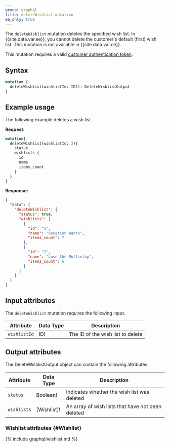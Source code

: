 ```yaml
---
group: graphql
title: deleteWishlist mutation
ee_only: true
---
```


The `deleteWishlist` mutation deletes the specified wish list. In {{site.data.var.ee}}, you cannot delete the customer's default (first) wish list. This mutation is not available in {{site.data.var.ce}}.

This mutation requires a valid [customer authentication token]({{page.baseurl}}/graphql/mutations/generate-customer-token.html).

## Syntax

```graphql
mutation {
  deleteWishlist(wishlistId: ID!): DeleteWishlistOutput
}
```

## Example usage

The following example deletes a wish list.

**Request:**

``` graphql
mutation{
  deleteWishlist(wishlistId: 3){
    status
    wishlists {
      id
      name
      items_count
    }
  }
}
```

**Response:**

```json
{
  "data": {
    "deleteWishlist": {
      "status": true,
      "wishlists": [
        {
          "id": "1",
          "name": "Vacation Wants",
          "items_count": 7
        },
        {
          "id": "2",
          "name": "Lose the Muffintop",
          "items_count": 6
        }
      ]
    }
  }
}
```

## Input attributes

The `deleteWishlist` mutation requires the following input.

Attribute |  Data Type | Description
--- | --- | ---
`wishlistId` | ID! | The ID of the wish list to delete

## Output attributes

The DeleteWishlistOutput object can contain the following attributes:

Attribute |  Data Type | Description
--- | --- | ---
`status` | Boolean! | Indicates whether the wish list was deleted
`wishlists` | [Wishlist]! | An array of wish lists that have not been deleted

### Wishlist attributes {#Wishlist}

{% include graphql/wishlist.md %}
